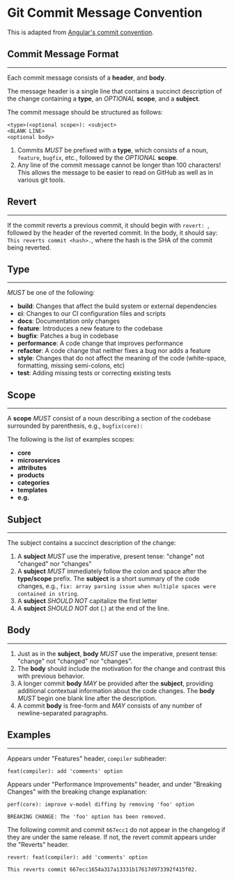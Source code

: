 # Git Commit Message Convention

<div class="Alert">

This is adapted from [Angular's commit convention][angular].

</div>


## Commit Message Format
---

Each commit message consists of a **header**, and **body**.

The message header is a single line that contains a succinct description of the change containing a **type**, an *OPTIONAL* **scope**, and a **subject**.


The commit message should be structured as follows:

```
<type>(<optional scope>): <subject>
<BLANK LINE>
<optional body>
```
1. Commits *MUST* be prefixed with a **type**, which consists of a noun, `feature`, `bugfix`, etc., followed by the *OPTIONAL* **scope**.
2. Any line of the commit message cannot be longer than 100 characters! This allows the message to be easier to read on GitHub as well as in various git tools.


## Revert
---

If the commit reverts a previous commit, it should begin with `revert: `, followed by the header of the reverted commit. In the body, it should say: `This reverts commit <hash>.`, where the hash is the SHA of the commit being reverted.

## Type
---

*MUST* be one of the following:

* **build**: Changes that affect the build system or external dependencies
* **ci**: Changes to our CI configuration files and scripts
* **docs**: Documentation only changes
* **feature**: Introduces a new feature to the codebase
* **bugfix**: Patches a bug in codebase
* **performance**: A code change that improves performance
* **refactor**: A code change that neither fixes a bug nor adds a feature
* **style**: Changes that do not affect the meaning of the code (white-space, formatting, missing semi-colons, etc)
* **test**: Adding missing tests or correcting existing tests


## Scope
---

A **scope** *MUST* consist of a noun describing a section of the codebase surrounded by parenthesis, e.g., `bugfix(core):`

The following is the list of examples scopes:

* **core**
* **microservices**
* **attributes**
* **products**
* **categories**
* **templates**
* **e.g.**

## Subject
---

The subject contains a succinct description of the change:

1. A **subject** *MUST* use the imperative, present tense: "change" not "changed" nor "changes"
2. A **subject** *MUST* immediately follow the colon and space after the **type/scope** prefix. The **subject** is a short summary of the code changes, e.g., `fix: array parsing issue when multiple spaces were contained in string`.
3. A **subject** *SHOULD NOT* capitalize the first letter
4. A **subject** *SHOULD NOT* dot (.) at the end of the line.

## Body
---

1. Just as in the **subject**, **body** *MUST* use the imperative, present tense: "change" not "changed" nor "changes".
2. The **body** should include the motivation for the change and contrast this with previous behavior.
2. A longer commit **body** *MAY* be provided after the **subject**, providing additional contextual information about the code changes. The **body** *MUST* begin one blank line after the description.
3. A commit **body** is free-form and *MAY* consists of any number of newline-separated paragraphs.


## Examples
---

Appears under "Features" header, `compiler` subheader:


```
feat(compiler): add 'comments' option
```

Appears under "Performance Improvements" header, and under "Breaking Changes" with the breaking change explanation:

```
perf(core): improve v-model diffing by removing 'foo' option

BREAKING CHANGE: The 'foo' option has been removed.
```

The following commit and commit `667ecc1` do not appear in the changelog if they are under the same release. If not, the revert commit appears under the "Reverts" header.


```
revert: feat(compiler): add 'comments' option

This reverts commit 667ecc1654a317a13331b17617d973392f415f02.
```

[angular]: https://github.com/conventional-changelog/conventional-changelog/tree/master/packages/conventional-changelog-angular